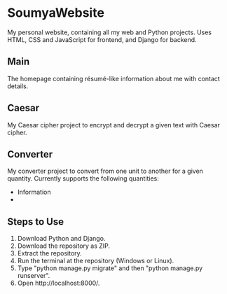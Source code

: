 # SoumyaWebsite
My personal website, containing all my web and Python projects. Uses HTML, CSS and JavaScript for frontend, and Django for backend.

## Main
The homepage containing résumé-like information about me with contact details.

## Caesar
My Caesar cipher project to encrypt and decrypt a given text with Caesar cipher.

## Converter
My converter project to convert from one unit to another for a given quantity. Currently supports the following quantities:
* Information
* 

## Steps to Use
1. Download Python and Django.
2. Download the repository as ZIP.
3. Extract the repository.
4. Run the terminal at the repository (Windows or Linux).
5. Type "python manage.py migrate" and then "python manage.py runserver".
6. Open http://localhost:8000/.